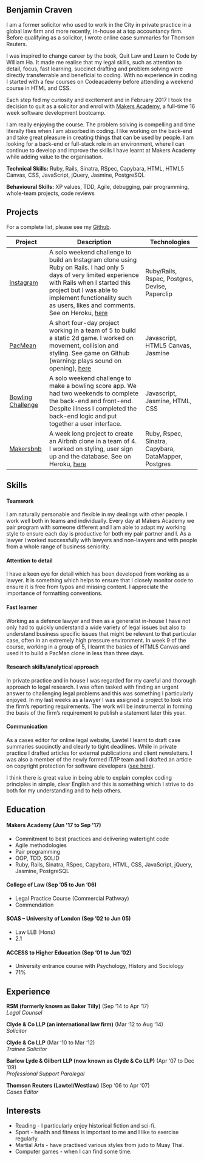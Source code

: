 ## Benjamin Craven

I am a former solicitor who used to work in the City in private practice in a global law firm and more recently, in-house at a top accountancy firm. Before qualifying as a solicitor, I wrote online case summaries for Thomson Reuters.

I was inspired to change career by the book, Quit Law and Learn to Code by William Ha. It made me realise that my legal skills, such as attention to detail, focus, fast learning, succinct drafting and problem solving were directly transferrable and beneficial to coding. With no experience in coding I started with a few courses on Codeacademy before attending a weekend course in HTML and CSS.

Each step fed my curiosity and excitement and in February 2017 I took the decision to quit as a solicitor and enrol with [Makers Academy](http://www.makersacademy.com/), a full-time 16 week software development bootcamp.

I am really enjoying the course. The problem solving is compelling and time literally flies when I am absorbed in coding. I like working on the back-end and take great pleasure in creating things that can be used by people. I am looking for a back-end or full-stack role in an environment, where I can continue to develop and improve the skills I have learnt at Makers Academy while adding value to the organisation.

**Technical Skills:** Ruby, Rails, Sinatra, RSpec, Capybara, HTML, HTML5 Canvas, CSS, JavaScript, jQuery, Jasmine, PostgreSQL

**Behavioural Skills:** XP values, TDD, Agile, debugging, pair programming, whole-team projects, code reviews

## Projects

For a complete list, please see my [Github](https://github.com/bdcraven).

| Project	   | Description	| Technologies |
| ---------- | ------------ | ------------ |
| [Instagram](https://github.com/BDCraven/instagram-challenge)  | A solo weekend challenge to build an Instagram clone using Ruby on Rails. I had only 5 days of very limited experience with Rails when I started this project but I was able to implement functionality such as users, likes and comments. See on Heroku, [here](https://bensinstagram.herokuapp.com/)  | Ruby/Rails, Rspec, Postgres, Devise, Paperclip |
| [PacMean](https://github.com/BDCraven/pacmean)   |  A short four-day project working in a team of 5 to build a static 2d game. I worked on movement, collision and styling. See game on Github (warning: plays sound on opening), [here](https://paulmillen.github.io/pacmean/) | Javascript, HTML5 Canvas, Jasmine |
| [Bowling Challenge](https://github.com/BDCraven/bowling-challenge) | A solo weekend challenge to make a bowling score app. We had two weekends to complete the back-end and front-end. Despite illness I completed the back-end logic and put together a user interface. | Javascript, Jasmine, HTML, CSS |
| [Makersbnb](https://github.com/BDCraven/makersbnb) | A week long project to create an Airbnb clone in a team of 4. I worked on styling, user sign up and the database. See on Heroku, [here](http://piggybnb.herokuapp.com/listings) | Ruby, Rspec, Sinatra, Capybara, DataMapper, Postgres |

## Skills

#### Teamwork

I am naturally personable and flexible in my dealings with other people. I work well both in teams and individually. Every day at Makers Academy we pair program with someone different and I am able to adapt my working style to ensure each day is productive for both my pair partner and I. As a lawyer I worked successfully with lawyers and non-lawyers and with people from a whole range of business seniority.

#### Attention to detail

I have a keen eye for detail which has been developed from working as a lawyer. It is something which helps to ensure that I closely monitor code to ensure it is free from typos and missing content. I appreciate the importance of formatting conventions.

#### Fast learner

Working as a defence lawyer and then as a generalist in-house I have not only had to quickly understand a wide variety of legal issues but also to understand business specific issues that might be relevant to that particular case, often in an extremely high pressure environment. In week 9 of the course, working in a group of 5, I learnt the basics of HTML5 Canvas and used it to build a PacMan clone in less than three days.


#### Research skills/analytical approach

In private practice and in house I was regarded for my careful and thorough approach to legal research. I was often tasked with finding an urgent answer to challenging legal problems and this was something I particularly enjoyed. In my last weeks as a lawyer I was assigned a project to look into the firm’s reporting requirements. The work will be instrumental in forming the basis of the firm’s requirement to publish a statement later this year.

#### Communication

As a cases editor for online legal website, Lawtel I learnt to draft case summaries succinctly and clearly to tight deadlines. While in private practice I drafted articles for external publications and client newsletters. I was also a member of the newly formed IT/IP team and I drafted an article on copyright protection for software developers ([see here](http://www.mondaq.co.uk/uk/x/181208/Copyright/SAS+No+Copyright+SOS+For+Software+Developers "Mondaq Article")).

I think there is great value in being able to explain complex coding principles in simple, clear English and this is something which I strive to do both for my understanding and to help others.

## Education

#### Makers Academy (Jun '17 to Sep '17)

- Commitment to best practices and delivering watertight code
- Agile methodologies
- Pair programming
- OOP, TDD, SOLID
- Ruby, Rails, Sinatra, RSpec, Capybara, HTML, CSS, JavaScript, jQuery, Jasmine, PostgreSQL


#### College of Law (Sep ’05 to Jun ’06)

-	Legal Practice Course (Commercial Pathway)
-	Commendation

#### SOAS – University of London (Sep ’02 to Jun 05)

-	Law LLB (Hons)
-	2.1

#### ACCESS to Higher Education (Sep ’01 to Jun ’02)

- University entrance course with Psychology, History and Sociology
-	71%

## Experience

**RSM (formerly known as Baker Tilly)** (Sep ‘14 to Apr ‘17)    
*Legal Counsel*  

**Clyde & Co LLP (an international law firm)** (Mar ‘12 to Aug ‘14)    
*Solicitor*

**Clyde & Co LLP** (Mar ‘10 to Mar ‘12)    
*Trainee Solicitor*

**Barlow Lyde & Gilbert LLP (now known as Clyde & Co LLP)** (Apr ‘07 to Dec ‘09)    
*Professional Support Paralegal*

**Thomson Reuters (Lawtel/Westlaw)** (Sep ‘06 to Apr ‘07)    
*Cases Editor*

## Interests

- Reading	-	I particularly enjoy historical fiction and sci-fi.
- Sport	-	health and fitness is important to me and I like to exercise regularly.
- Martial Arts	- have practised various styles from judo to Muay Thai.
- Computer games - when I can find some time.
